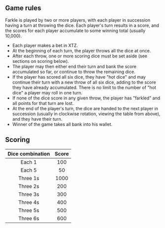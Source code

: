 ## Game rules

Farkle is played by two or more players, with each player in succession having a turn at throwing the dice. Each player's turn results in a score, and the scores for each player accumulate to some winning total (usually 10,000).

- Each player makes a bet in XTZ.
- At the beginning of each turn, the player throws all the dice at once.
- After each throw, one or more scoring dice must be set aside (see sections on scoring below).
- The player may then either end their turn and bank the score accumulated so far, or continue to throw the remaining dice.
- If the player has scored all six dice, they have "hot dice" and may continue their turn with a new throw of all six dice, adding to the score they have already accumulated. There is no limit to the number of "hot dice" a player may roll in one turn.
- If none of the dice score in any given throw, the player has "farkled" and all points for that turn are lost.
- At the end of the player's turn, the dice are handed to the next player in succession (usually in clockwise rotation, viewing the table from above), and they have their turn.
- Winner of the game takes all bank into his wallet.

## Scoring

| Dice combination | Score |
| :--------------: | :---: |
|      Each 1      |  100  |
|      Each 5      |  50   |
|     Three 1s     | 1000  |
|     Three 2s     |  200  |
|     Three 3s     |  300  |
|     Three 4s     |  400  |
|     Three 5s     |  500  |
|     Three 6s     |  600  |
